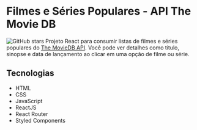 #  Filmes e Séries Populares - API The Movie DB
![GitHub stars](https://img.shields.io/github/stars/gabrielajussana/MoviesAndSeriesAPI?style=social)
Projeto React para consumir listas de filmes e séries populares do [The MovieDB API](https://developers.themoviedb.org/3/getting-started/introduction).
Você pode ver detalhes como titulo, sinopse e data de lançamento ao clicar em uma opção de filme ou série.

## Tecnologias
* HTML
* CSS
* JavaScript
* ReactJS
* React Router
* Styled Components
